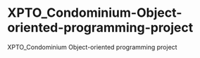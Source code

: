 # XPTO_Condominium-Object-oriented-programming-project
XPTO_Condominium Object-oriented programming project
